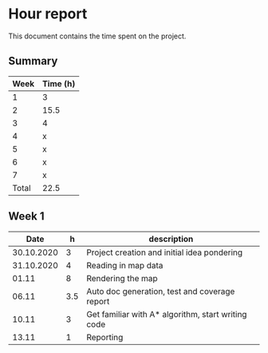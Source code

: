 # Hour report

This document contains the time spent on the project.

## Summary

| Week  | Time (h) |
| ----- | -------- |
| 1     | 3        |
| 2     | 15.5     |
| 3     | 4        |
| 4     | x        |
| 5     | x        |
| 6     | x        |
| 7     | x        |
| Total | 22.5     |

## Week 1

| Date       | h   | description                                         |
| ---------- | --- | --------------------------------------------------- |
| 30.10.2020 | 3   | Project creation and initial idea pondering         |
| 31.10.2020 | 4   | Reading in map data                                 |
| 01.11      | 8   | Rendering the map                                   |
| 06.11      | 3.5 | Auto doc generation, test and coverage report       |
| 10.11      | 3   | Get familiar with A\* algorithm, start writing code |
| 13.11      | 1   | Reporting                                           |
